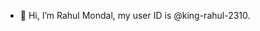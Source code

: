- 👋 Hi, I’m Rahul Mondal, my user ID is @king-rahul-2310.
<!---
king-rahul-2310/king-rahul-2310 is a ✨ special ✨ repository because its `README.md` (this file) appears on your GitHub profile.
You can click the Preview link to take a look at your changes.
--->

